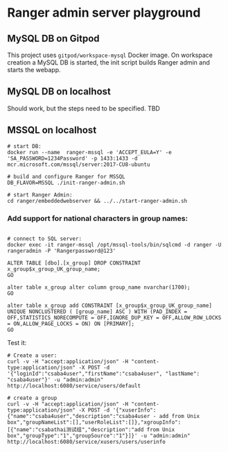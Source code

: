 # Ranger admin server playground

## MySQL DB on Gitpod
This project uses `gitpod/workspace-mysql` Docker image. On workspace creation a MySQL DB is started,
the init script builds Ranger admin and starts the webapp.

## MySQL DB on localhost
Should work, but the steps need to be specified. TBD

## MSSQL on localhost

```
# start DB:
docker run --name  ranger-mssql -e 'ACCEPT_EULA=Y' -e 'SA_PASSWORD=1234Password' -p 1433:1433 -d mcr.microsoft.com/mssql/server:2017-CU8-ubuntu

# build and configure Ranger for MSSQL
DB_FLAVOR=MSSQL ./init-ranger-admin.sh

# start Ranger Admin:
cd ranger/embeddedwebserver && ../../start-ranger-admin.sh

```

### Add support for national characters in group names:

```

# connect to SQL server:
docker exec -it ranger-mssql /opt/mssql-tools/bin/sqlcmd -d ranger -U rangeradmin -P 'Rangerpassword@123'

ALTER TABLE [dbo].[x_group] DROP CONSTRAINT x_group$x_group_UK_group_name;
GO

alter table x_group alter column group_name nvarchar(1700);
GO

alter table x_group add CONSTRAINT [x_group$x_group_UK_group_name] UNIQUE NONCLUSTERED ( [group_name] ASC ) WITH (PAD_INDEX = OFF,STATISTICS_NORECOMPUTE = OFF,IGNORE_DUP_KEY = OFF,ALLOW_ROW_LOCKS = ON,ALLOW_PAGE_LOCKS = ON) ON [PRIMARY];
GO
```

Test it:
```
# Create a user:
curl -v -H "accept:application/json" -H "content-type:application/json" -X POST -d '{"loginId":"csaba4user","firstName":"csaba4user", "lastName": "csaba4user"}' -u "admin:admin" http://localhost:6080/service/users/default

# create a group
curl -v -H "accept:application/json" -H "content-type:application/json" -X POST -d '{"xuserInfo":{"name":"csaba4user","description":"csaba4user - add from Unix box","groupNameList":[],"userRoleList":[]},"xgroupInfo":[{"name":"csabathai测试组","description":"add from Unix box","groupType":"1","groupSource":"1"}]}' -u "admin:admin" http://localhost:6080/service/xusers/users/userinfo

```